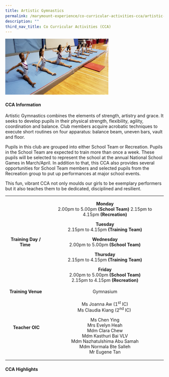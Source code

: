 ```yaml
---
title: Artistic Gymnastics
permalink: /marymount-experience/co-curricular-activities-cca/artistic-gymnastics/
description: ""
third_nav_title: Co Curricular Activities (CCA)
---
```

<img style="width: 65%;" src="/images/ag1.png" />
<h4><strong>CCA Information</strong></h4>
<p>Artistic Gymnastics combines the elements of strength, artistry and grace. It seeks to develop pupils in their physical strength, flexibility, agility, coordination and balance. Club members acquire acrobatic techniques to execute short routines on four apparatus: balance beam, uneven bars, vault and floor.</p>
<p>Pupils in this club are grouped into either School Team or Recreation. Pupils in the School Team are expected to train more than once a week. These pupils will be selected to represent the school at the annual National School Games in March/April. In addition to that, this CCA also provides several opportunities for School Team members and selected pupils from the Recreation group to put up performances at major school events.</p>
<p>This fun, vibrant CCA not only moulds our girls to be exemplary performers but it also teaches them to be dedicated, disciplined and resilient.</p>
<table>
<tbody>
<tr>
<td style="text-align: center;"><strong>Training Day / Time</strong>&nbsp;</td>
<td style="text-align: center;">
<p><strong>Monday<br /></strong>2.00pm to 5.00pm<strong>&nbsp;(School Team)&nbsp;</strong>2.15pm to 4.15pm<strong>&nbsp;(Recreation)</strong></p>
<p><strong>Tuesday<br /></strong>2.15pm to 4.15pm<strong>&nbsp;(Training Team)<br /></strong></p>
<p><strong>Wednesday<br /></strong>2.00pm to 5.00pm<strong>&nbsp;(School Team)<br /></strong></p>
<p><strong>Thursday<br /></strong>2.15pm to 4.15pm<strong>&nbsp;(Training Team)<br /></strong></p>
<p><strong>Friday<br /></strong>2.00pm to 5.00pm<strong> (School Team)<br /></strong>2.15pm to 4.15pm<strong>&nbsp;(Recreation)</strong></p>
</td>
</tr>
<tr>
<td style="text-align: center;"><strong>Training Venue</strong></td>
<td style="text-align: center;">Gymnasium</td>
</tr>
<tr>
<td style="text-align: center;">&nbsp;<strong>Teacher OIC</strong></td>
<td style="text-align: center;">
<p>Ms Joanna Aw (1<sup>st</sup>&nbsp;IC)<br />Ms Claudia Kiang&nbsp;(2<sup>nd</sup>&nbsp;IC)&nbsp;</p>
<p>Ms Chen Ying<br />Mrs Evelyn Heah<br />Mdm Clara Chew<br />Mdm Kasthuri Bai VLV<br />Mdm Nazhatulshima Abu Samah<br />Mdm Normala Bte Salleh<br />Mr Eugene Tan</p>
</td>
</tr>
</tbody>
</table>
<h4><strong>CCA Highlights</strong></h4>